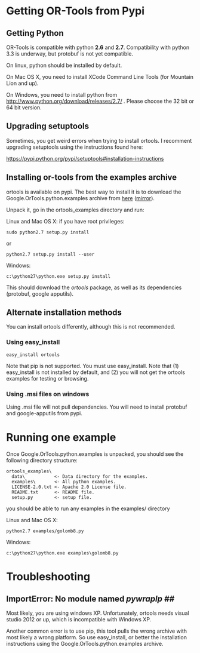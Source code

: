 # Getting OR-Tools from Pypi #

## Getting Python ##

OR-Tools is compatible with python **2.6** and **2.7**. Compatibility with python 3.3 is underway, but protobuf is not yet compatible.

On linux, python should be installed by default.

On Mac OS X, you need to install XCode Command Line Tools (for Mountain Lion and up).

On Windows, you need to install python from http://www.python.org/download/releases/2.7/ . Please choose the 32 bit or 64 bit version.

## Upgrading setuptools ##

Sometimes, you get weird errors when trying to install ortools. I recomment upgrading setuptools using the instructions found here:

https://pypi.python.org/pypi/setuptools#installation-instructions

## Installing or-tools from the examples archive ##

ortools is available on pypi.
The best way to install it is to download the Google.OrTools.python.examples archive from [here](https://drive.google.com/folderview?id=0B2yUSpEp04BNdEU4QW5US1hvTzg&usp=sharing) ([mirror](https://app.box.com/s/gmgtnfqgl8ibrz5d1cm0)).

Unpack it, go in the ortools\_examples directory and run:

Linux and Mac OS X:
if you have root privileges:
```
sudo python2.7 setup.py install
```

or

```
python2.7 setup.py install --user
```

Windows:
```
c:\python27\python.exe setup.py install
```

This should download the _ortools_ package, as well as its dependencies (protobuf, google apputils).

## Alternate installation methods ##

You can install ortools differently, although this is not recommended.

### Using easy\_install ###

```
easy_install ortools
```

Note that pip is not supported. You must use easy\_install.
Note that (1) easy\_install is not installed by default, and (2) you will not get the ortools examples for testing or browsing.

### Using .msi files on windows ###

Using .msi file will not pull dependencies.
You will need to install protobuf and google-apputils from pypi.

# Running one example #

Once Google.OrTools.python.examples is unpacked, you should see the following directory structure:
```
ortools_examples\
  data\           <- Data directory for the examples.
  examples\       <- All python examples.
  LICENSE-2.0.txt <- Apache 2.0 License file.
  README.txt      <- README file.
  setup.py        <- setup file.
```

you should be able to run any examples in the examples/ directory

Linux and Mac OS X:
```
python2.7 examples/golomb8.py
```

Windows:
```
c:\python27\python.exe examples\golomb8.py
```

# Troubleshooting #

## ImportError: No module named _pywraplp ##_

Most likely, you are using windows XP. Unfortunately, ortools needs visual studio 2012 or up, which is incompatible with Windows XP.

Another common error is to use pip, this tool pulls the wrong archive with most likely a wrong platform. So use easy\_install, or better the installation instructions using the Google.OrTools.python.examples archive.